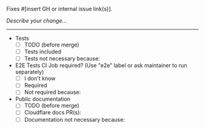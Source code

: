 Fixes #[insert GH or internal issue link(s)].

_Describe your change..._

---

- Tests
  - [ ] TODO (before merge)
  - [ ] Tests included
  - [ ] Tests not necessary because:
- E2E Tests CI Job required? (Use "e2e" label or ask maintainer to run separately)
  - [ ] I don't know
  - [ ] Required
  - [ ] Not required because:
- Public documentation
  - [ ] TODO (before merge)
  - [ ] Cloudflare docs PR(s): <!--e.g. <https://github.com/cloudflare/cloudflare-docs/pull/>...-->
  - [ ] Documentation not necessary because:

<!--
Have you read our [Contributing guide](https://github.com/cloudflare/workers-sdk/blob/main/CONTRIBUTING.md)?
In particular, please check out the [Before getting started](https://github.com/cloudflare/workers-sdk/blob/main/CONTRIBUTING.md#before-getting-started) section. We value your time and want to make sure you have relevant context before putting up a change.
-->
